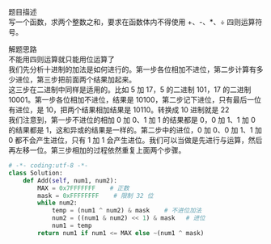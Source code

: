 
题目描述  
写一个函数，求两个整数之和，要求在函数体内不得使用 +、-、\*、÷ 四则运算符号。  

解题思路  
不能用四则运算就只能用位运算了  
我们先分析十进制的加法是如何进行的。第一步各位相加不进位，第二步计算有多少进位，第三步把前面两个结果加起来。  
这三步在二进制中同样是适用的。比如 5 加 17，5 的二进制 101，17 的二进制 10001。第一步各位相加不进位，结果是 10100，第二步记下进位，只有最后一位有进位，是 10，把两个结果相加结果是 10110。转换成 10 进制就是 22  
我们注意到，第一步不进位的相加 0 加 0、1 加 1 的结果都是 0，0 加 1、1 加 0 的结果都是 1，这和异或的结果是一样的。第二步中的进位，0 加 0、0 加 1、1 加 0 都不会产生进位，只有 1 加 1 会产生进位。我们可以当做是先进行与运算，然后再左移一位。第三步相加的过程依然重复上面两个步骤。  


```python 
# -*- coding:utf-8 -*-
class Solution:
    def Add(self, num1, num2):
        MAX = 0x7FFFFFFF    # 正数
        mask = 0xFFFFFFFF    # 限制 32 位
        while num2:
            temp = (num1 ^ num2) & mask    # 不进位加法  
            num2 = ((num1 & num2) << 1) & mask   # 进位
            num1 = temp 
        return num1 if num1 <= MAX else ~(num1 ^ mask)
```
